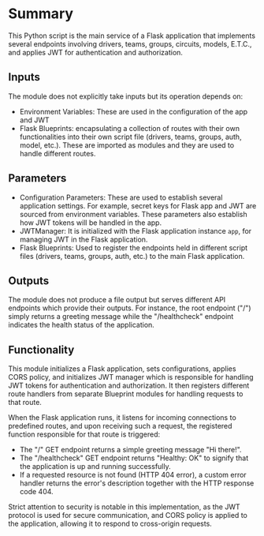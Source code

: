 # Summary
This Python script is the main service of a Flask application that implements several endpoints involving drivers, teams, groups, circuits, models, E.T.C., and applies JWT for authentication and authorization.

## Inputs
The module does not explicitly take inputs but its operation depends on:

- Environment Variables: These are used in the configuration of the app and JWT
- Flask Blueprints: encapsulating a collection of routes with their own functionalities into their own script file (drivers, teams, groups, auth, model, etc.). These are imported as modules and they are used to handle different routes.

## Parameters
- Configuration Parameters: These are used to establish several application settings. For example, secret keys for Flask app and JWT are sourced from environment variables. These parameters also establish how JWT tokens will be handled in the app. 
- JWTManager: It is initialized with the Flask application instance `app`, for managing JWT in the Flask application.
- Flask Blueprints: Used to register the endpoints held in different script files (drivers, teams, groups, auth, etc.) to the main Flask application.

## Outputs
The module does not produce a file output but serves different API endpoints which provide their outputs. For instance, the root endpoint ("/") simply returns a greeting message while the "/healthcheck" endpoint indicates the health status of the application. 

## Functionality
This module initializes a Flask application, sets configurations, applies CORS policy, and initializes JWT manager which is responsible for handling JWT tokens for authentication and authorization. It then registers different route handlers from separate Blueprint modules for handling requests to that route.

When the Flask application runs, it listens for incoming connections to predefined routes, and upon receiving such a request, the registered function responsible for that route is triggered:
- The "/" GET endpoint returns a simple greeting message "Hi there!".
- The "/healthcheck" GET endpoint returns "Healthy: OK" to signify that the application is up and running successfully.
- If a requested resource is not found (HTTP 404 error), a custom error handler returns the error's description together with the HTTP response code 404. 

Strict attention to security is notable in this implementation, as the JWT protocol is used for secure communication, and CORS policy is applied to the application, allowing it to respond to cross-origin requests.